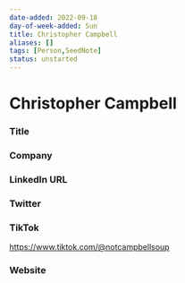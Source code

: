 ```yaml
---
date-added: 2022-09-18
day-of-week-added: Sun
title: Christopher Campbell
aliases: []
tags: [Person,SeedNote]
status: unstarted
---
```


# Christopher Campbell

### Title


### Company


### LinkedIn URL


### Twitter

### TikTok
https://www.tiktok.com/@notcampbellsoup

### Website






